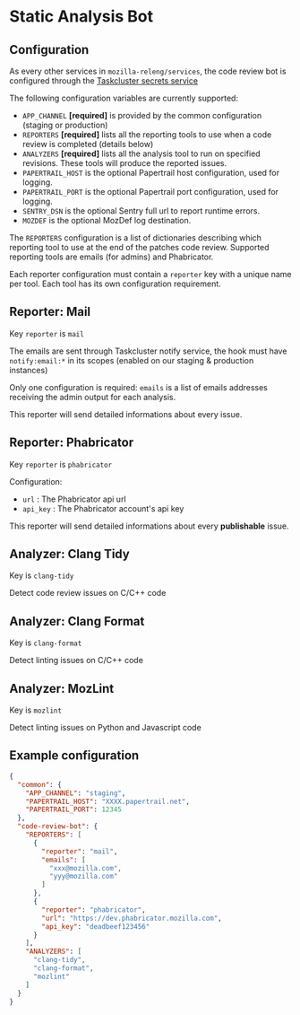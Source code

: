 Static Analysis Bot
===================

Configuration
-------------

As every other services in `mozilla-releng/services`, the code review bot is configured through the [Taskcluster secrets service](https://tools.taskcluster.net/secrets)

The following configuration variables are currently supported:

* `APP_CHANNEL` **[required]** is provided by the common configuration (staging or production)
* `REPORTERS` **[required]** lists all the reporting tools to use when a code review is completed (details below)
* `ANALYZERS` **[required]** lists all the analysis tool to run on specified revisions. These tools will produce the reported issues.
* `PAPERTRAIL_HOST` is the optional Papertrail host configuration, used for logging.
* `PAPERTRAIL_PORT` is the optional Papertrail port configuration, used for logging.
* `SENTRY_DSN` is the optional Sentry full url to report runtime errors.
* `MOZDEF` is the optional MozDef log destination.

The `REPORTERS` configuration is a list of dictionaries describing which reporting tool to use at the end of the patches code review.
Supported reporting tools are emails (for admins) and Phabricator.

Each reporter configuration must contain a `reporter` key with a unique name per tool. Each tool has its own configuration requirement.

Reporter: Mail
--------------

Key `reporter` is `mail`

The emails are sent through Taskcluster notify service, the hook must have `notify:email:*` in its scopes (enabled on our staging & production instances)

Only one configuration is required: `emails` is a list of emails addresses receiving the admin output for each analysis.

This reporter will send detailed informations about every issue.

Reporter: Phabricator
---------------------

Key `reporter` is `phabricator`

Configuration:

 * `url` : The Phabricator api url
 * `api_key` : The Phabricator account's api key

This reporter will send detailed informations about every **publishable** issue.

Analyzer: Clang Tidy
--------------------

Key is `clang-tidy`

Detect code review issues on C/C++ code

Analyzer: Clang Format
--------------------

Key is `clang-format`

Detect linting issues on C/C++ code

Analyzer: MozLint
-----------------

Key is `mozlint`

Detect linting issues on Python and Javascript code

Example configuration
---------------------

```json
{
  "common": {
    "APP_CHANNEL": "staging",
    "PAPERTRAIL_HOST": "XXXX.papertrail.net",
    "PAPERTRAIL_PORT": 12345
  },
  "code-review-bot": {
    "REPORTERS": [
      {
        "reporter": "mail",
        "emails": [
          "xxx@mozilla.com",
          "yyy@mozilla.com"
        ]
      },
      {
        "reporter": "phabricator",
        "url": "https://dev.phabricator.mozilla.com",
        "api_key": "deadbeef123456"
      }
    ],
    "ANALYZERS": [
      "clang-tidy",
      "clang-format",
      "mozlint"
    ]
  }
}
```

